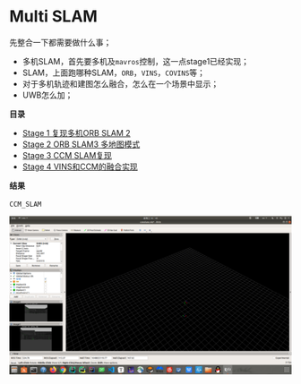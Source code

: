 # Multi SLAM

先整合一下都需要做什么事；

* 多机SLAM，首先要多机及`mavros`控制，这一点stage1已经实现；
* SLAM，上面跑哪种SLAM，`ORB`，`VINS`，`COVINS`等；
* 对于多机轨迹和建图怎么融合，怎么在一个场景中显示；
* UWB怎么加；

**目录**

* [Stage 1 复现多机ORB SLAM 2](stage1.md)
* [Stage 2 ORB SLAM3 多地图模式](stage2.md)
* [Stage 3 CCM SLAM复现](stage3.md)
* [Stage 4 VINS和CCM的融合实现](stage4.md)

**结果**

`CCM_SLAM`

![ccm1](image/ccm1.png)
